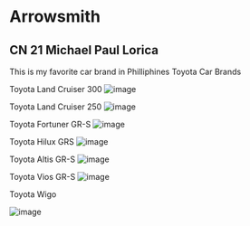 # Arrowsmith

## CN 21 **Michael** **Paul** **Lorica**

This is my favorite car brand in Philliphines
Toyota Car Brands

Toyota Land Cruiser 300
![image](https://github.com/user-attachments/assets/56decd83-0ffc-4b33-b6d7-63345e2ffcdd)

Toyota Land Cruiser 250
![image](https://github.com/user-attachments/assets/841fc0a9-f24b-4e8e-ac26-13f7519cf697)

Toyota Fortuner GR-S
![image](https://github.com/user-attachments/assets/17eace01-4a00-4433-978b-54c930092e28)

  Toyota Hilux GRS
![image](https://github.com/user-attachments/assets/d6ad9639-b2be-4d43-a92d-e21874a8ab75)

  Toyota Altis GR-S
![image](https://github.com/user-attachments/assets/c1315469-bb13-43b7-bd8d-0d88fd4c3f5f)

Toyota Vios GR-S
![image](https://github.com/user-attachments/assets/86c2ded5-1988-4e1f-b97e-7906db398455)

Toyota Wigo

![image](https://github.com/user-attachments/assets/35d22d12-d6d7-4660-8380-5895b3292565)
